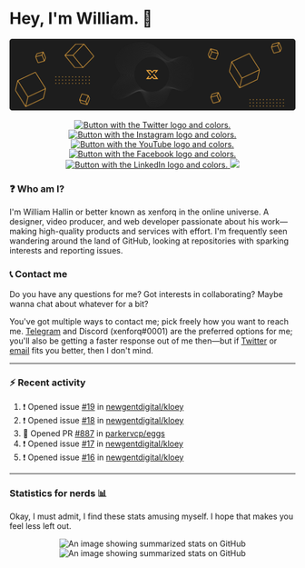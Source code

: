 <!-- HEADER -->
# Hey, I'm William. 👋
<a href="https://xenforq.com"><img src="https://raw.githubusercontent.com/xenforq/xenforq/master/img_header.png" alt="A banner showing the xenforq logo."></a>

<!-- SOCIALS -->
<p align="center">
	<a href="https://twitter.com/xenforq">
      	<img src="https://img.shields.io/badge/twitter-%231DA1F2.svg?&style=for-the-badge&logo=twitter&logoColor=white" alt="Button with the Twitter logo and colors.">
  </a>
	<a href="https://instagram.com/xenforq">
      	<img src="https://img.shields.io/badge/instagram-%23E4405F.svg?&style=for-the-badge&logo=instagram&logoColor=white" alt="Button with the Instagram logo and colors.">
  </a>
	<a href="https://youtube.com/xenforq">
      	<img src="https://img.shields.io/badge/youtube-%23FF0000.svg?&style=for-the-badge&logo=youtube&logoColor=white" alt="Button with the YouTube logo and colors.">
  </a>
	<a href="https://dribbble.com/xenforq/">
      	<img src="https://img.shields.io/badge/dribbble-%23EA4C89.svg?&style=for-the-badge&logo=dribbble&logoColor=white" alt="Button with the Facebook logo and colors.">
  </a>
	<a href="https://linkedin.com/in/xenforq/">
      	<img src="https://img.shields.io/badge/linkedin-%230077B5.svg?&style=for-the-badge&logo=linkedin&logoColor=white" alt="Button with the LinkedIn logo and colors.">
  </a>
 	<img src="https://badges.pufler.dev/visits/xenforq/xenforq?style=for-the-badge">
</p>

<!-- BIOGRAPHY -->
### ❓ Who am I?
I'm William Hallin or better known as xenforq in the online universe. A designer, video producer, and web developer passionate about his work—making high-quality products and services with effort. I'm frequently seen wandering around the land of GitHub, looking at repositories with sparking interests and reporting issues.

<!-- CONTACT -->
### 📞 Contact me 
Do you have any questions for me? Got interests in collaborating? Maybe wanna chat about whatever for a bit? 

You've got multiple ways to contact me; pick freely how you want to reach me. <a href="https://t.me/xenforq">Telegram</a> and Discord (xenforq#0001) are the preferred options for me; you'll also be getting a faster response out of me then—but if <a href="https://twitter.com/xenforq">Twitter</a> or <a href="mailto:hello@xenforq.com?subject=Hey William!">email</a> fits you better, then I don't mind. 

<!-- hr -->
<hr>

<!-- ACTIVITY -->
### ⚡️ Recent activity
<!--START_SECTION:activity-->
1. ❗️ Opened issue [#19](https://github.com/newgentdigital/kloey/issues/19) in [newgentdigital/kloey](https://github.com/newgentdigital/kloey)
2. ❗️ Opened issue [#18](https://github.com/newgentdigital/kloey/issues/18) in [newgentdigital/kloey](https://github.com/newgentdigital/kloey)
3. 💪 Opened PR [#887](https://github.com/parkervcp/eggs/pull/887) in [parkervcp/eggs](https://github.com/parkervcp/eggs)
4. ❗️ Opened issue [#17](https://github.com/newgentdigital/kloey/issues/17) in [newgentdigital/kloey](https://github.com/newgentdigital/kloey)
5. ❗️ Opened issue [#16](https://github.com/newgentdigital/kloey/issues/16) in [newgentdigital/kloey](https://github.com/newgentdigital/kloey)
<!--END_SECTION:activity-->

<!-- hr -->
<hr>

<!-- GITHUB STATS -->
### Statistics for nerds 📊
Okay, I must admit, I find these stats amusing myself. I hope that makes you feel less left out.</p>

<p align="center">
  <img src="https://github-readme-stats.vercel.app/api?username=xenforq&count_private=true&show_icons=true&text_color=1d1d1d&title_color=1d1d1d&icon_color=1d1d1d" alt="An image showing summarized stats on GitHub">
  <img src="https://github-readme-stats.vercel.app/api/top-langs/?username=xenforq&layout=compact&title_color=1d1d1d&langs_count=3" alt="An image showing summarized stats on GitHub">
</p>
